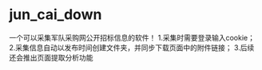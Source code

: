 # jun_cai_down
一个可以采集军队采购网公开招标信息的软件！
1.采集时需要登录输入cookie；
2.采集信息自动以发布时间创建文件夹，并同步下载页面中的附件链接；
3.后续还会推出页面提取分析功能
